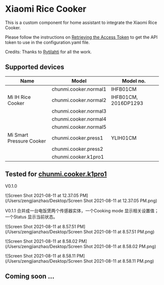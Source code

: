 # Xiaomi Rice Cooker

This is a custom component for home assistant to integrate the Xiaomi Rice Cooker.

Please follow the instructions on [Retrieving the Access Token](https://home-assistant.io/components/xiaomi/#retrieving-the-access-token) to get the API token to use in the configuration.yaml file.

Credits: Thanks to [Rytilahti](https://github.com/rytilahti/python-miio) for all the work.

## Supported devices



| Name                     | Model                 | Model no.            |
| ------------------------ | --------------------- | -------------------- |
|                          | chunmi.cooker.normal1 | IHFB01CM             |
| Mi IH Rice Cooker        | chunmi.cooker.normal2 | IHFB01CM, 2016DP1293 |
|                          | chunmi.cooker.normal3 |                      |
|                          | chunmi.cooker.normal4 |                      |
|                          | chunmi.cooker.normal5 |                      |
| Mi Smart Pressure Cooker | chunmi.cooker.press1  | YLIH01CM             |
|                          | chunmi.cooker.press2  |                      |
|                          | chunmi.cooker.k1pro1  |                      |

## Tested for [chunmi.cooker.k1pro1](https://www.mi.com/buy/detail?product_id=9530&cfrom=search)

V0.1.0

![Screen Shot 2021-08-11 at 12.37.05 PM](/Users/zengjianzhao/Desktop/Screen Shot 2021-08-11 at 12.37.05 PM.png)

V0.1.1 合并成一台电饭煲两个传感器实体，一个Cooking mode 显示相关设置值；一个Status 显示当前状态。

![Screen Shot 2021-08-11 at 8.57.51 PM](/Users/zengjianzhao/Desktop/Screen Shot 2021-08-11 at 8.57.51 PM.png)



![Screen Shot 2021-08-11 at 8.58.02 PM](/Users/zengjianzhao/Desktop/Screen Shot 2021-08-11 at 8.58.02 PM.png)

![Screen Shot 2021-08-11 at 8.58.11 PM](/Users/zengjianzhao/Desktop/Screen Shot 2021-08-11 at 8.58.11 PM.png)



## Coming soon ... 